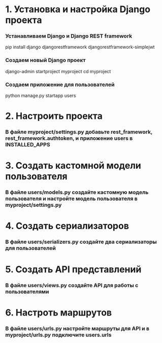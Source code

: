 # 1. Установка и настройка Django проекта


### Устанавливаем Django и Django REST framework
pip install django djangorestframework djangorestframework-simplejwt

### Создаем новый Django проект
django-admin startproject myproject
cd myproject

### Создаем приложение для пользователей
python manage.py startapp users

# 2. Настроить проекта
### В файле myproject/settings.py добавьте rest_framework, rest_framework.authtoken, и приложение users в INSTALLED_APPS

# 3. Создать кастомной модели пользователя
### В файле users/models.py создайте кастомную модель пользователя и настройте модель пользователя в myproject/settings.py

# 4. Создать сериализаторов
### В файле users/serializers.py создайте два сериализаторы для пользователей

# 5. Создать API представлений
### В файле users/views.py создайте API для работы с пользователями

# 6. Настроть маршрутов
### В файле users/urls.py настройте маршруты для API и в myproject/urls.py подключите users.urls


